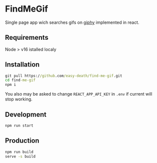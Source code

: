 # FindMeGif

Single page app wich searches gifs on [giphy](https://giphy.com) implemented in react.

## Requirements

Node > v16 istalled localy

## Installation

```cmd
git pull https://github.com/easy-death/find-me-gif.git
cd find-me-gif
npm i
```

You also may be asked to change `REACT_APP_API_KEY` in `.env` if current will stop working.

## Development

```cmd
npm run start
```

## Production

```cmd
npm run build
serve -s build
```
